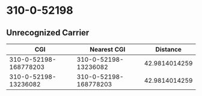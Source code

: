 # 310-0-52198
## Unrecognized Carrier


| CGI | Nearest CGI | Distance |
|-----|-------------|----------|
| 310-0-52198-168778203 | 310-0-52198-13236082 | 42.9814014259 |
| 310-0-52198-13236082 | 310-0-52198-168778203 | 42.9814014259 |
